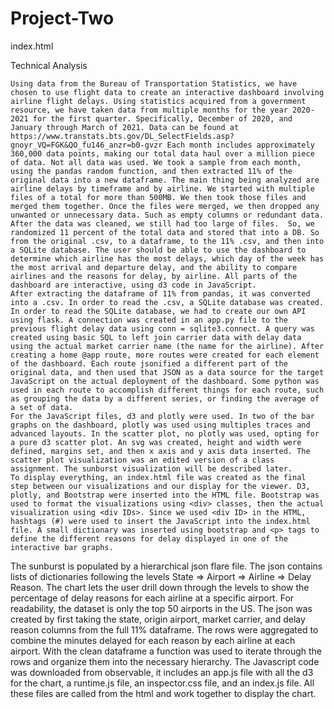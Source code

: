 # Project-Two
index.html

Technical Analysis

	Using data from the Bureau of Transportation Statistics, we have chosen to use flight data to create an interactive dashboard involving airline flight delays. Using statistics acquired from a government resource, we have taken data from multiple months for the year 2020-2021 for the first quarter. Specifically, December of 2020, and January through March of 2021. Data can be found at https://www.transtats.bts.gov/DL_SelectFields.asp?gnoyr_VQ=FGK&QO_fu146_anzr=b0-gvzr Each month includes approximately 360,000 data points, making our total data haul over a million piece of data. Not all data was used. We took a sample from each month, using the pandas random function, and then extracted 11% of the original data into a new dataframe. The main thing being analyzed are airline delays by timeframe and by airline. We started with multiple files of a total for more than 500MB. We then took those files and merged them together. Once the files were merged, we then dropped any unwanted or unnecessary data. Such as empty columns or redundant data. After the data was cleaned, we still had too large of files.  So, we randomized 11 percent of the total data and stored that into a DB. So from the original .csv, to a dataframe, to the 11% .csv, and then into a SQLite database. The user should be able to use the dashboard to determine which airline has the most delays, which day of the week has the most arrival and departure delay, and the ability to compare airlines and the reasons for delay, by airline. All parts of the dashboard are interactive, using d3 code in JavaScript.
	After extracting the dataframe of 11% from pandas, it was converted into a .csv. In order to read the .csv, a SQLite database was created. In order to read the SQLite database, we had to create our own API using flask. A connection was created in an app.py file to the previous flight delay data using conn = sqlite3.connect. A query was created using basic SQL to left join carrier data with delay data using the actual market carrier name (the name for the airline). After creating a home @app route, more routes were created for each element of the dashboard. Each route jsonified a different part of the original data, and then used that JSON as a data source for the target JavaScript on the actual deployment of the dashboard. Some python was used in each route to accomplish different things for each route, such as grouping the data by a different series, or finding the average of a set of data.
	For the JavaScript files, d3 and plotly were used. In two of the bar graphs on the dashboard, plotly was used using multiples traces and advanced layouts. In the scatter plot, no plotly was used, opting for a pure d3 scatter plot. An svg was created, height and width were defined, margins set, and then x axis and y axis data inserted. The scatter plot visualization was an edited version of a class assignment. The sunburst visualization will be described later. 
	To display everything, an index.html file was created as the final step between our visualizations and our display for the viewer. D3, plotly, and Bootstrap were inserted into the HTML file. Bootstrap was used to format the visualizations using <div> classes, then the actual visualization using <div IDs>. Since we used <div ID> in the HTML, hashtags (#) were used to insert the JavaScript into the index.html file. A small dictionary was inserted using bootstrap and <p> tags to define the different reasons for delay displayed in one of the interactive bar graphs.
The sunburst is populated by a hierarchical json flare file. The json contains lists of dictionaries following the levels State =>  Airport => Airline => Delay Reason. The chart lets the user drill down through the levels to show the percentage of delay reasons for each airline at a specific airport. For readability, the dataset is only the top 50 airports in the US. The json was created by first taking the state, origin airport, market carrier, and delay reason columns from the full 11% dataframe. The rows were aggregated to combine the minutes delayed for each reason by each airline at each airport. With the clean dataframe a function was used to iterate through the rows and organize them into the necessary hierarchy. The Javascript code was downloaded from observable, it includes an app.js file with all the d3 for the chart, a runtime.js file, an inspector.css file, and an index.js file. All these files are called from the html and work together to display the chart. 

